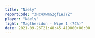 ```yaml
---
title: "Näely"
reportCode: "3Hc4XwmG2gfLWJYZ"
player: "Näely"
fight: "Magtheridon - Wipe 1 (74%)"
date: 2021-09-26T21:48:45.419000+00:00
---
```

